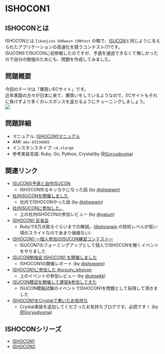 # ISHOCON1
## ISHOCONとは
ISHOCONとは `Iikanjina SHOwwin CONtest` の略で、[ISUCON](http://isucon.net/)と同じように与えられたアプリケーションの高速化を競うコンテスト(?)です。  
ISUCON5でISUCONに初参戦したのですが、予選を通過できなくて悔しかったので自分の勉強のためにも、問題を作成してみました。  

## 問題概要
今回のテーマは「爆買いECサイト」です。  
近年某国の方々が日本に来て、爆買いをしているようなので、ECサイトもそれに負けずより多くのレスポンスを返せるようにチューニングしましょう。  
![](https://raw.githubusercontent.com/showwin/ISHOCON1/master/doc/images/top.png)

## 問題詳細
* マニュアル: [ISHOCON1マニュアル](https://github.com/showwin/ISHOCON1/blob/master/doc/manual.md)
* AMI: `ami-03134665`
* インスタンスタイプ: `c4.xlarge`
* 参考実装言語: Ruby, Go, Python, Crystal(by [@Goryudyuma](https://github.com/Goryudyuma))

## 関連リンク
* [ISUCON5予選と自作ISUCON](http://blog.mmmcorp.co.jp/blog/2015/10/06/isucon5_and_ishocon/)  
  * ISHOCON作るキッカケになった話 (by [@showwin](https://twitter.com/showwin))
* [社内ISUCONを開催しました](http://blog.mmmcorp.co.jp/blog/2016/09/01/ishocon_2016/)  
  * 社内でISHOCONやった話 (by [@showwin](https://twitter.com/showwin))
* [社内ISUCONに参加した。](http://yasun.hatenablog.jp/entry/2016/08/31/211927)
  * 上の社内ISHOCONの参加レビュー (by [@yasun](https://twitter.com/_Yasuun_))
* [ISHOCON1 反省会](https://speakerdeck.com/showwin/ishocon1-fan-sheng-hui)
  * Rubyで6万点取るぐらいまでの解説。([@showwin](https://twitter.com/showwin) の技術レベルが低い頃のスライドなのであまり価値ない)
* [ISHOCON1 〜個人参加のISUCON練習コンテスト〜](https://scouty.connpass.com/event/65322/)
  * ISUCON7のフォーミングアップとして個人でISHOCONを解くイベントをやりました
* [ISUCON勉強会 ISHOCON1 を開催しました](https://www.wantedly.com/companies/scouty/post_articles/79778)  
  * ISHOCON1の開催レポート (by [@showwin](https://twitter.com/showwin))
* [ISHOCON1に参加した #scouty_ishocon](http://utgwkk.hateblo.jp/entry/2017/10/07/214659)
  * 上のイベントの参加レビュー (by [@utgwkk](https://twitter.com/utgwkk))
* [ISUCON模試を開催して運営&参加してきた](http://saboyutaka.hatenablog.com/entry/2017/10/09/003257)
  * ISUCON模擬試験のイベントでISHOCON1を問題として採用して頂きました
* [ISHOCON1をCrystalで書いたお気持ち](http://goryudyuma.hatenablog.jp/entry/2018/03/14/174935)  
  * Crystal実装を追加してくださったお気持ちブログです。必読です！ (by [@Goryudyuma](https://twitter.com/Goryudyuma))

## ISHOCONシリーズ
* [ISHOCON1](https://github.com/showwin/ISHOCON1)
* [ISHOCON2](https://github.com/showwin/ISHOCON2)
